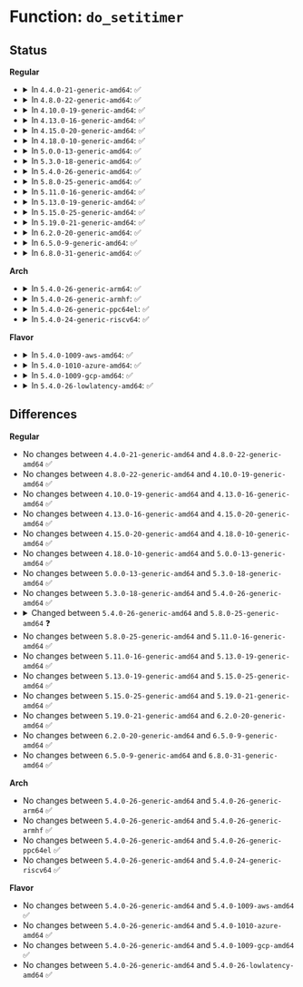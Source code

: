 # Function: <code>do_setitimer</code>

## Status
<b>Regular</b>
<ul>
<li>
<details>
<summary>In <code>4.4.0-21-generic-amd64</code>: ✅</summary>

```c
int do_setitimer(int which, struct itimerval * value, struct itimerval * ovalue)
```

```json
{
  "name": "do_setitimer",
  "collision_type": "Unique Global",
  "inline_type": "No",
  "funcs": [
    {
      "addr": 18446744071579829680,
      "name": "do_setitimer",
      "external": true,
      "loc": "kernel/time/itimer.c:190",
      "file": "kernel/time/itimer.c",
      "inline": "seen, unknown",
      "caller_inline": [],
      "caller_func": [
        "kernel/time/itimer.c:alarm_setitimer",
        "kernel/time/itimer.c:SyS_setitimer",
        "kernel/time/itimer.c:SyS_setitimer",
        "kernel/compat.c:compat_SyS_setitimer",
        "kernel/compat.c:compat_SyS_setitimer",
        "security/selinux/hooks.c:selinux_bprm_committed_creds"
      ]
    }
  ],
  "symbols": [
    {
      "addr": 18446744071579829680,
      "name": "do_setitimer",
      "section": ".text",
      "bind": "STB_GLOBAL",
      "size": 558
    }
  ]
}
```
</details>
</li>
<li>
<details>
<summary>In <code>4.8.0-22-generic-amd64</code>: ✅</summary>

```c
int do_setitimer(int which, struct itimerval * value, struct itimerval * ovalue)
```

```json
{
  "name": "do_setitimer",
  "collision_type": "Unique Global",
  "inline_type": "No",
  "funcs": [
    {
      "addr": 18446744071579858400,
      "name": "do_setitimer",
      "external": true,
      "loc": "kernel/time/itimer.c:190",
      "file": "kernel/time/itimer.c",
      "inline": "seen, unknown",
      "caller_inline": [],
      "caller_func": [
        "kernel/time/itimer.c:SyS_setitimer",
        "kernel/time/itimer.c:SyS_setitimer",
        "kernel/time/itimer.c:alarm_setitimer",
        "kernel/compat.c:compat_SyS_setitimer",
        "kernel/compat.c:compat_SyS_setitimer",
        "security/selinux/hooks.c:selinux_bprm_committed_creds"
      ]
    }
  ],
  "symbols": [
    {
      "addr": 18446744071579858400,
      "name": "do_setitimer",
      "section": ".text",
      "bind": "STB_GLOBAL",
      "size": 551
    }
  ]
}
```
</details>
</li>
<li>
<details>
<summary>In <code>4.10.0-19-generic-amd64</code>: ✅</summary>

```c
int do_setitimer(int which, struct itimerval * value, struct itimerval * ovalue)
```

```json
{
  "name": "do_setitimer",
  "collision_type": "Unique Global",
  "inline_type": "No",
  "funcs": [
    {
      "addr": 18446744071579933856,
      "name": "do_setitimer",
      "external": true,
      "loc": "kernel/time/itimer.c:190",
      "file": "kernel/time/itimer.c",
      "inline": "seen, unknown",
      "caller_inline": [],
      "caller_func": [
        "kernel/time/itimer.c:SyS_setitimer",
        "kernel/time/itimer.c:SyS_setitimer",
        "kernel/time/itimer.c:SyS_alarm",
        "kernel/compat.c:compat_SyS_setitimer",
        "kernel/compat.c:compat_SyS_setitimer",
        "security/selinux/hooks.c:selinux_bprm_committed_creds"
      ]
    }
  ],
  "symbols": [
    {
      "addr": 18446744071579933856,
      "name": "do_setitimer",
      "section": ".text",
      "bind": "STB_GLOBAL",
      "size": 551
    }
  ]
}
```
</details>
</li>
<li>
<details>
<summary>In <code>4.13.0-16-generic-amd64</code>: ✅</summary>

```c
int do_setitimer(int which, struct itimerval * value, struct itimerval * ovalue)
```

```json
{
  "name": "do_setitimer",
  "collision_type": "Unique Global",
  "inline_type": "No",
  "funcs": [
    {
      "addr": 18446744071579941664,
      "name": "do_setitimer",
      "external": true,
      "loc": "kernel/time/itimer.c:190",
      "file": "kernel/time/itimer.c",
      "inline": "seen, unknown",
      "caller_inline": [],
      "caller_func": [
        "kernel/time/itimer.c:compat_SyS_setitimer",
        "kernel/time/itimer.c:compat_SyS_setitimer",
        "kernel/time/itimer.c:SyS_setitimer",
        "kernel/time/itimer.c:SyS_setitimer",
        "kernel/time/itimer.c:SyS_alarm",
        "security/selinux/hooks.c:selinux_bprm_committed_creds",
        "security/selinux/hooks.c:selinux_bprm_committed_creds",
        "security/selinux/hooks.c:selinux_bprm_committed_creds"
      ]
    }
  ],
  "symbols": [
    {
      "addr": 18446744071579941664,
      "name": "do_setitimer",
      "section": ".text",
      "bind": "STB_GLOBAL",
      "size": 567
    }
  ]
}
```
</details>
</li>
<li>
<details>
<summary>In <code>4.15.0-20-generic-amd64</code>: ✅</summary>

```c
int do_setitimer(int which, struct itimerval * value, struct itimerval * ovalue)
```

```json
{
  "name": "do_setitimer",
  "collision_type": "Unique Global",
  "inline_type": "No",
  "funcs": [
    {
      "addr": 18446744071579987312,
      "name": "do_setitimer",
      "external": true,
      "loc": "kernel/time/itimer.c:191",
      "file": "kernel/time/itimer.c",
      "inline": "seen, unknown",
      "caller_inline": [],
      "caller_func": [
        "kernel/time/itimer.c:compat_SyS_setitimer",
        "kernel/time/itimer.c:compat_SyS_setitimer",
        "kernel/time/itimer.c:SyS_setitimer",
        "kernel/time/itimer.c:SyS_setitimer",
        "kernel/time/itimer.c:SyS_alarm",
        "security/selinux/hooks.c:selinux_bprm_committed_creds",
        "security/selinux/hooks.c:selinux_bprm_committed_creds",
        "security/selinux/hooks.c:selinux_bprm_committed_creds"
      ]
    }
  ],
  "symbols": [
    {
      "addr": 18446744071579987312,
      "name": "do_setitimer",
      "section": ".text",
      "bind": "STB_GLOBAL",
      "size": 570
    }
  ]
}
```
</details>
</li>
<li>
<details>
<summary>In <code>4.18.0-10-generic-amd64</code>: ✅</summary>

```c
int do_setitimer(int which, struct itimerval * value, struct itimerval * ovalue)
```

```json
{
  "name": "do_setitimer",
  "collision_type": "Unique Global",
  "inline_type": "No",
  "funcs": [
    {
      "addr": 18446744071580038864,
      "name": "do_setitimer",
      "external": true,
      "loc": "kernel/time/itimer.c:191",
      "file": "kernel/time/itimer.c",
      "inline": "seen, unknown",
      "caller_inline": [],
      "caller_func": [
        "kernel/time/itimer.c:__x32_compat_sys_setitimer",
        "kernel/time/itimer.c:__x32_compat_sys_setitimer",
        "kernel/time/itimer.c:__ia32_compat_sys_setitimer",
        "kernel/time/itimer.c:__ia32_compat_sys_setitimer",
        "kernel/time/itimer.c:__ia32_sys_setitimer",
        "kernel/time/itimer.c:__ia32_sys_setitimer",
        "kernel/time/itimer.c:__x64_sys_setitimer",
        "kernel/time/itimer.c:__x64_sys_setitimer",
        "kernel/time/itimer.c:alarm_setitimer",
        "security/selinux/hooks.c:selinux_bprm_committed_creds",
        "security/selinux/hooks.c:selinux_bprm_committed_creds",
        "security/selinux/hooks.c:selinux_bprm_committed_creds"
      ]
    }
  ],
  "symbols": [
    {
      "addr": 18446744071580038864,
      "name": "do_setitimer",
      "section": ".text",
      "bind": "STB_GLOBAL",
      "size": 578
    }
  ]
}
```
</details>
</li>
<li>
<details>
<summary>In <code>5.0.0-13-generic-amd64</code>: ✅</summary>

```c
int do_setitimer(int which, struct itimerval * value, struct itimerval * ovalue)
```

```json
{
  "name": "do_setitimer",
  "collision_type": "Unique Global",
  "inline_type": "No",
  "funcs": [
    {
      "addr": 18446744071580085664,
      "name": "do_setitimer",
      "external": true,
      "loc": "kernel/time/itimer.c:190",
      "file": "kernel/time/itimer.c",
      "inline": "seen, unknown",
      "caller_inline": [],
      "caller_func": [
        "kernel/time/itimer.c:__x32_compat_sys_setitimer",
        "kernel/time/itimer.c:__x32_compat_sys_setitimer",
        "kernel/time/itimer.c:__ia32_compat_sys_setitimer",
        "kernel/time/itimer.c:__ia32_compat_sys_setitimer",
        "kernel/time/itimer.c:__ia32_sys_setitimer",
        "kernel/time/itimer.c:__ia32_sys_setitimer",
        "kernel/time/itimer.c:__x64_sys_setitimer",
        "kernel/time/itimer.c:__x64_sys_setitimer",
        "kernel/time/itimer.c:alarm_setitimer",
        "security/selinux/hooks.c:selinux_bprm_committed_creds",
        "security/selinux/hooks.c:selinux_bprm_committed_creds",
        "security/selinux/hooks.c:selinux_bprm_committed_creds"
      ]
    }
  ],
  "symbols": [
    {
      "addr": 18446744071580085664,
      "name": "do_setitimer",
      "section": ".text",
      "bind": "STB_GLOBAL",
      "size": 578
    }
  ]
}
```
</details>
</li>
<li>
<details>
<summary>In <code>5.3.0-18-generic-amd64</code>: ✅</summary>

```c
int do_setitimer(int which, struct itimerval * value, struct itimerval * ovalue)
```

```json
{
  "name": "do_setitimer",
  "collision_type": "Unique Global",
  "inline_type": "No",
  "funcs": [
    {
      "addr": 18446744071580129328,
      "name": "do_setitimer",
      "external": true,
      "loc": "kernel/time/itimer.c:190",
      "file": "kernel/time/itimer.c",
      "inline": "seen, unknown",
      "caller_inline": [],
      "caller_func": [
        "kernel/time/itimer.c:__x32_compat_sys_setitimer",
        "kernel/time/itimer.c:__x32_compat_sys_setitimer",
        "kernel/time/itimer.c:__ia32_compat_sys_setitimer",
        "kernel/time/itimer.c:__ia32_compat_sys_setitimer",
        "kernel/time/itimer.c:__ia32_sys_setitimer",
        "kernel/time/itimer.c:__ia32_sys_setitimer",
        "kernel/time/itimer.c:__x64_sys_setitimer",
        "kernel/time/itimer.c:__x64_sys_setitimer",
        "kernel/time/itimer.c:alarm_setitimer",
        "security/selinux/hooks.c:selinux_bprm_committed_creds",
        "security/selinux/hooks.c:selinux_bprm_committed_creds",
        "security/selinux/hooks.c:selinux_bprm_committed_creds"
      ]
    }
  ],
  "symbols": [
    {
      "addr": 18446744071580129328,
      "name": "do_setitimer",
      "section": ".text",
      "bind": "STB_GLOBAL",
      "size": 552
    }
  ]
}
```
</details>
</li>
<li>
<details>
<summary>In <code>5.4.0-26-generic-amd64</code>: ✅</summary>

```c
int do_setitimer(int which, struct itimerval * value, struct itimerval * ovalue)
```

```json
{
  "name": "do_setitimer",
  "collision_type": "Unique Global",
  "inline_type": "No",
  "funcs": [
    {
      "addr": 18446744071580177584,
      "name": "do_setitimer",
      "external": true,
      "loc": "kernel/time/itimer.c:185",
      "file": "kernel/time/itimer.c",
      "inline": "seen, unknown",
      "caller_inline": [],
      "caller_func": [
        "kernel/time/itimer.c:__x32_compat_sys_setitimer",
        "kernel/time/itimer.c:__x32_compat_sys_setitimer",
        "kernel/time/itimer.c:__ia32_compat_sys_setitimer",
        "kernel/time/itimer.c:__ia32_compat_sys_setitimer",
        "kernel/time/itimer.c:__ia32_sys_setitimer",
        "kernel/time/itimer.c:__ia32_sys_setitimer",
        "kernel/time/itimer.c:__x64_sys_setitimer",
        "kernel/time/itimer.c:__x64_sys_setitimer",
        "kernel/time/itimer.c:alarm_setitimer",
        "security/selinux/hooks.c:selinux_bprm_committed_creds",
        "security/selinux/hooks.c:selinux_bprm_committed_creds",
        "security/selinux/hooks.c:selinux_bprm_committed_creds"
      ]
    }
  ],
  "symbols": [
    {
      "addr": 18446744071580177584,
      "name": "do_setitimer",
      "section": ".text",
      "bind": "STB_GLOBAL",
      "size": 554
    }
  ]
}
```
</details>
</li>
<li>
<details>
<summary>In <code>5.8.0-25-generic-amd64</code>: ✅</summary>

```c
int do_setitimer(int which, struct itimerspec64 * value, struct itimerspec64 * ovalue)
```

```json
{
  "name": "do_setitimer",
  "collision_type": "Unique Static",
  "inline_type": "No",
  "funcs": [
    {
      "addr": 18446744071580240640,
      "name": "do_setitimer",
      "external": false,
      "loc": "kernel/time/itimer.c:210",
      "file": "kernel/time/itimer.c",
      "inline": "seen, unknown",
      "caller_inline": [],
      "caller_func": [
        "kernel/time/itimer.c:__x32_compat_sys_setitimer",
        "kernel/time/itimer.c:__x32_compat_sys_setitimer",
        "kernel/time/itimer.c:__ia32_compat_sys_setitimer",
        "kernel/time/itimer.c:__ia32_compat_sys_setitimer",
        "kernel/time/itimer.c:__ia32_sys_setitimer",
        "kernel/time/itimer.c:__ia32_sys_setitimer",
        "kernel/time/itimer.c:__x64_sys_setitimer",
        "kernel/time/itimer.c:__x64_sys_setitimer",
        "kernel/time/itimer.c:__ia32_sys_alarm",
        "kernel/time/itimer.c:__x64_sys_alarm",
        "kernel/time/itimer.c:clear_itimer",
        "kernel/time/itimer.c:clear_itimer",
        "kernel/time/itimer.c:clear_itimer"
      ]
    }
  ],
  "symbols": [
    {
      "addr": 18446744071580240640,
      "name": "do_setitimer",
      "section": ".text",
      "bind": "STB_LOCAL",
      "size": 540
    }
  ]
}
```
</details>
</li>
<li>
<details>
<summary>In <code>5.11.0-16-generic-amd64</code>: ✅</summary>

```c
int do_setitimer(int which, struct itimerspec64 * value, struct itimerspec64 * ovalue)
```

```json
{
  "name": "do_setitimer",
  "collision_type": "Unique Static",
  "inline_type": "No",
  "funcs": [
    {
      "addr": 18446744071580224896,
      "name": "do_setitimer",
      "external": false,
      "loc": "kernel/time/itimer.c:206",
      "file": "kernel/time/itimer.c",
      "inline": "seen, unknown",
      "caller_inline": [],
      "caller_func": [
        "kernel/time/itimer.c:__x32_compat_sys_setitimer",
        "kernel/time/itimer.c:__x32_compat_sys_setitimer",
        "kernel/time/itimer.c:__ia32_compat_sys_setitimer",
        "kernel/time/itimer.c:__ia32_compat_sys_setitimer",
        "kernel/time/itimer.c:__ia32_sys_setitimer",
        "kernel/time/itimer.c:__ia32_sys_setitimer",
        "kernel/time/itimer.c:__x64_sys_setitimer",
        "kernel/time/itimer.c:__x64_sys_setitimer",
        "kernel/time/itimer.c:__ia32_sys_alarm",
        "kernel/time/itimer.c:__x64_sys_alarm",
        "kernel/time/itimer.c:clear_itimer",
        "kernel/time/itimer.c:clear_itimer",
        "kernel/time/itimer.c:clear_itimer"
      ]
    }
  ],
  "symbols": [
    {
      "addr": 18446744071580224896,
      "name": "do_setitimer",
      "section": ".text",
      "bind": "STB_LOCAL",
      "size": 522
    }
  ]
}
```
</details>
</li>
<li>
<details>
<summary>In <code>5.13.0-19-generic-amd64</code>: ✅</summary>

```c
int do_setitimer(int which, struct itimerspec64 * value, struct itimerspec64 * ovalue)
```

```json
{
  "name": "do_setitimer",
  "collision_type": "Unique Static",
  "inline_type": "No",
  "funcs": [
    {
      "addr": 18446744071580230064,
      "name": "do_setitimer",
      "external": false,
      "loc": "kernel/time/itimer.c:206",
      "file": "kernel/time/itimer.c",
      "inline": "seen, unknown",
      "caller_inline": [],
      "caller_func": [
        "kernel/time/itimer.c:__x32_compat_sys_setitimer",
        "kernel/time/itimer.c:__x32_compat_sys_setitimer",
        "kernel/time/itimer.c:__ia32_compat_sys_setitimer",
        "kernel/time/itimer.c:__ia32_compat_sys_setitimer",
        "kernel/time/itimer.c:__ia32_sys_setitimer",
        "kernel/time/itimer.c:__ia32_sys_setitimer",
        "kernel/time/itimer.c:__x64_sys_setitimer",
        "kernel/time/itimer.c:__x64_sys_setitimer",
        "kernel/time/itimer.c:__ia32_sys_alarm",
        "kernel/time/itimer.c:__x64_sys_alarm",
        "kernel/time/itimer.c:clear_itimer",
        "kernel/time/itimer.c:clear_itimer",
        "kernel/time/itimer.c:clear_itimer"
      ]
    }
  ],
  "symbols": [
    {
      "addr": 18446744071580230064,
      "name": "do_setitimer",
      "section": ".text",
      "bind": "STB_LOCAL",
      "size": 522
    }
  ]
}
```
</details>
</li>
<li>
<details>
<summary>In <code>5.15.0-25-generic-amd64</code>: ✅</summary>

```c
int do_setitimer(int which, struct itimerspec64 * value, struct itimerspec64 * ovalue)
```

```json
{
  "name": "do_setitimer",
  "collision_type": "Unique Static",
  "inline_type": "No",
  "funcs": [
    {
      "addr": 18446744071580379008,
      "name": "do_setitimer",
      "external": false,
      "loc": "kernel/time/itimer.c:206",
      "file": "kernel/time/itimer.c",
      "inline": "seen, unknown",
      "caller_inline": [],
      "caller_func": [
        "kernel/time/itimer.c:__x64_compat_sys_setitimer",
        "kernel/time/itimer.c:__x64_compat_sys_setitimer",
        "kernel/time/itimer.c:__ia32_compat_sys_setitimer",
        "kernel/time/itimer.c:__ia32_compat_sys_setitimer",
        "kernel/time/itimer.c:__ia32_sys_setitimer",
        "kernel/time/itimer.c:__ia32_sys_setitimer",
        "kernel/time/itimer.c:__x64_sys_setitimer",
        "kernel/time/itimer.c:__x64_sys_setitimer",
        "kernel/time/itimer.c:__ia32_sys_alarm",
        "kernel/time/itimer.c:__x64_sys_alarm",
        "kernel/time/itimer.c:clear_itimer",
        "kernel/time/itimer.c:clear_itimer",
        "kernel/time/itimer.c:clear_itimer"
      ]
    }
  ],
  "symbols": [
    {
      "addr": 18446744071580379008,
      "name": "do_setitimer",
      "section": ".text",
      "bind": "STB_LOCAL",
      "size": 519
    }
  ]
}
```
</details>
</li>
<li>
<details>
<summary>In <code>5.19.0-21-generic-amd64</code>: ✅</summary>

```c
int do_setitimer(int which, struct itimerspec64 * value, struct itimerspec64 * ovalue)
```

```json
{
  "name": "do_setitimer",
  "collision_type": "Unique Static",
  "inline_type": "No",
  "funcs": [
    {
      "addr": 18446744071580597232,
      "name": "do_setitimer",
      "external": false,
      "loc": "kernel/time/itimer.c:206",
      "file": "kernel/time/itimer.c",
      "inline": "seen, unknown",
      "caller_inline": [],
      "caller_func": [
        "kernel/time/itimer.c:__ia32_compat_sys_setitimer",
        "kernel/time/itimer.c:__ia32_compat_sys_setitimer",
        "kernel/time/itimer.c:__ia32_sys_setitimer",
        "kernel/time/itimer.c:__ia32_sys_setitimer",
        "kernel/time/itimer.c:__x64_sys_setitimer",
        "kernel/time/itimer.c:__x64_sys_setitimer",
        "kernel/time/itimer.c:__ia32_sys_alarm",
        "kernel/time/itimer.c:__x64_sys_alarm",
        "kernel/time/itimer.c:clear_itimer",
        "kernel/time/itimer.c:clear_itimer",
        "kernel/time/itimer.c:clear_itimer"
      ]
    }
  ],
  "symbols": [
    {
      "addr": 18446744071580597232,
      "name": "do_setitimer",
      "section": ".text",
      "bind": "STB_LOCAL",
      "size": 548
    }
  ]
}
```
</details>
</li>
<li>
<details>
<summary>In <code>6.2.0-20-generic-amd64</code>: ✅</summary>

```c
int do_setitimer(int which, struct itimerspec64 * value, struct itimerspec64 * ovalue)
```

```json
{
  "name": "do_setitimer",
  "collision_type": "Unique Static",
  "inline_type": "No",
  "funcs": [
    {
      "addr": 18446744071580860048,
      "name": "do_setitimer",
      "external": false,
      "loc": "kernel/time/itimer.c:206",
      "file": "kernel/time/itimer.c",
      "inline": "seen, unknown",
      "caller_inline": [],
      "caller_func": [
        "kernel/time/itimer.c:__ia32_compat_sys_setitimer",
        "kernel/time/itimer.c:__ia32_compat_sys_setitimer",
        "kernel/time/itimer.c:__ia32_sys_setitimer",
        "kernel/time/itimer.c:__ia32_sys_setitimer",
        "kernel/time/itimer.c:__x64_sys_setitimer",
        "kernel/time/itimer.c:__x64_sys_setitimer",
        "kernel/time/itimer.c:__ia32_sys_alarm",
        "kernel/time/itimer.c:__x64_sys_alarm",
        "kernel/time/itimer.c:clear_itimer",
        "kernel/time/itimer.c:clear_itimer",
        "kernel/time/itimer.c:clear_itimer"
      ]
    }
  ],
  "symbols": [
    {
      "addr": 18446744071580860048,
      "name": "do_setitimer",
      "section": ".text",
      "bind": "STB_LOCAL",
      "size": 548
    }
  ]
}
```
</details>
</li>
<li>
<details>
<summary>In <code>6.5.0-9-generic-amd64</code>: ✅</summary>

```c
int do_setitimer(int which, struct itimerspec64 * value, struct itimerspec64 * ovalue)
```

```json
{
  "name": "do_setitimer",
  "collision_type": "Unique Static",
  "inline_type": "No",
  "funcs": [
    {
      "addr": 18446744071580943808,
      "name": "do_setitimer",
      "external": false,
      "loc": "kernel/time/itimer.c:206",
      "file": "kernel/time/itimer.c",
      "inline": "seen, unknown",
      "caller_inline": [],
      "caller_func": [
        "kernel/time/itimer.c:__ia32_compat_sys_setitimer",
        "kernel/time/itimer.c:__ia32_compat_sys_setitimer",
        "kernel/time/itimer.c:__ia32_sys_setitimer",
        "kernel/time/itimer.c:__ia32_sys_setitimer",
        "kernel/time/itimer.c:__x64_sys_setitimer",
        "kernel/time/itimer.c:__x64_sys_setitimer",
        "kernel/time/itimer.c:__ia32_sys_alarm",
        "kernel/time/itimer.c:__x64_sys_alarm",
        "kernel/time/itimer.c:clear_itimer",
        "kernel/time/itimer.c:clear_itimer",
        "kernel/time/itimer.c:clear_itimer"
      ]
    }
  ],
  "symbols": [
    {
      "addr": 18446744071580943808,
      "name": "do_setitimer",
      "section": ".text",
      "bind": "STB_LOCAL",
      "size": 551
    }
  ]
}
```
</details>
</li>
<li>
<details>
<summary>In <code>6.8.0-31-generic-amd64</code>: ✅</summary>

```c
int do_setitimer(int which, struct itimerspec64 * value, struct itimerspec64 * ovalue)
```

```json
{
  "name": "do_setitimer",
  "collision_type": "Unique Static",
  "inline_type": "No",
  "funcs": [
    {
      "addr": 18446744071581035104,
      "name": "do_setitimer",
      "external": false,
      "loc": "kernel/time/itimer.c:206",
      "file": "kernel/time/itimer.c",
      "inline": "seen, unknown",
      "caller_inline": [],
      "caller_func": [
        "kernel/time/itimer.c:__ia32_compat_sys_setitimer",
        "kernel/time/itimer.c:__ia32_compat_sys_setitimer",
        "kernel/time/itimer.c:__ia32_sys_setitimer",
        "kernel/time/itimer.c:__ia32_sys_setitimer",
        "kernel/time/itimer.c:__x64_sys_setitimer",
        "kernel/time/itimer.c:__x64_sys_setitimer",
        "kernel/time/itimer.c:__ia32_sys_alarm",
        "kernel/time/itimer.c:__x64_sys_alarm",
        "kernel/time/itimer.c:clear_itimer",
        "kernel/time/itimer.c:clear_itimer",
        "kernel/time/itimer.c:clear_itimer"
      ]
    }
  ],
  "symbols": [
    {
      "addr": 18446744071581035104,
      "name": "do_setitimer",
      "section": ".text",
      "bind": "STB_LOCAL",
      "size": 551
    }
  ]
}
```
</details>
</li>
</ul>
<b>Arch</b>
<ul>
<li>
<details>
<summary>In <code>5.4.0-26-generic-arm64</code>: ✅</summary>

```c
int do_setitimer(int which, struct itimerval * value, struct itimerval * ovalue)
```

```json
{
  "name": "do_setitimer",
  "collision_type": "Unique Global",
  "inline_type": "No",
  "funcs": [
    {
      "addr": 18446603336491400496,
      "name": "do_setitimer",
      "external": true,
      "loc": "kernel/time/itimer.c:185",
      "file": "kernel/time/itimer.c",
      "inline": "seen, unknown",
      "caller_inline": [],
      "caller_func": [
        "kernel/time/itimer.c:__arm64_compat_sys_setitimer",
        "kernel/time/itimer.c:__arm64_compat_sys_setitimer",
        "kernel/time/itimer.c:__arm64_sys_setitimer",
        "kernel/time/itimer.c:__arm64_sys_setitimer",
        "security/selinux/hooks.c:selinux_bprm_committed_creds",
        "security/selinux/hooks.c:selinux_bprm_committed_creds",
        "security/selinux/hooks.c:selinux_bprm_committed_creds"
      ]
    }
  ],
  "symbols": [
    {
      "addr": 18446603336491400496,
      "name": "do_setitimer",
      "section": ".text",
      "bind": "STB_GLOBAL",
      "size": 736
    }
  ]
}
```
</details>
</li>
<li>
<details>
<summary>In <code>5.4.0-26-generic-armhf</code>: ✅</summary>

```c
int do_setitimer(int which, struct itimerval * value, struct itimerval * ovalue)
```

```json
{
  "name": "do_setitimer",
  "collision_type": "Unique Global",
  "inline_type": "No",
  "funcs": [
    {
      "addr": 3225397812,
      "name": "do_setitimer",
      "external": true,
      "loc": "kernel/time/itimer.c:185",
      "file": "kernel/time/itimer.c",
      "inline": "seen, unknown",
      "caller_inline": [],
      "caller_func": [
        "kernel/time/itimer.c:__se_sys_setitimer",
        "kernel/time/itimer.c:__se_sys_setitimer",
        "security/selinux/hooks.c:selinux_bprm_committed_creds",
        "security/selinux/hooks.c:selinux_bprm_committed_creds",
        "security/selinux/hooks.c:selinux_bprm_committed_creds"
      ]
    }
  ],
  "symbols": [
    {
      "addr": 3225397812,
      "name": "do_setitimer",
      "section": ".text",
      "bind": "STB_GLOBAL",
      "size": 700
    }
  ]
}
```
</details>
</li>
<li>
<details>
<summary>In <code>5.4.0-26-generic-ppc64el</code>: ✅</summary>

```c
int do_setitimer(int which, struct itimerval * value, struct itimerval * ovalue)
```

```json
{
  "name": "do_setitimer",
  "collision_type": "Unique Global",
  "inline_type": "No",
  "funcs": [
    {
      "addr": 13835058055284344448,
      "name": "do_setitimer",
      "external": true,
      "loc": "kernel/time/itimer.c:185",
      "file": "kernel/time/itimer.c",
      "inline": "seen, unknown",
      "caller_inline": [],
      "caller_func": [
        "kernel/time/itimer.c:__se_compat_sys_setitimer",
        "kernel/time/itimer.c:__se_compat_sys_setitimer",
        "kernel/time/itimer.c:__se_sys_setitimer",
        "kernel/time/itimer.c:__se_sys_setitimer",
        "kernel/time/itimer.c:__se_sys_alarm",
        "security/selinux/hooks.c:selinux_bprm_committed_creds",
        "security/selinux/hooks.c:selinux_bprm_committed_creds",
        "security/selinux/hooks.c:selinux_bprm_committed_creds"
      ]
    }
  ],
  "symbols": [
    {
      "addr": 13835058055284344448,
      "name": "do_setitimer",
      "section": ".text",
      "bind": "STB_GLOBAL",
      "size": 944
    }
  ]
}
```
</details>
</li>
<li>
<details>
<summary>In <code>5.4.0-24-generic-riscv64</code>: ✅</summary>

```c
int do_setitimer(int which, struct itimerval * value, struct itimerval * ovalue)
```

```json
{
  "name": "do_setitimer",
  "collision_type": "Unique Global",
  "inline_type": "No",
  "funcs": [
    {
      "addr": 18446743936271880292,
      "name": "do_setitimer",
      "external": true,
      "loc": "kernel/time/itimer.c:185",
      "file": "kernel/time/itimer.c",
      "inline": "seen, unknown",
      "caller_inline": [],
      "caller_func": [
        "kernel/time/itimer.c:__se_sys_setitimer",
        "kernel/time/itimer.c:__se_sys_setitimer",
        "security/selinux/hooks.c:selinux_bprm_committed_creds",
        "security/selinux/hooks.c:selinux_bprm_committed_creds",
        "security/selinux/hooks.c:selinux_bprm_committed_creds"
      ]
    }
  ],
  "symbols": [
    {
      "addr": 18446743936271880292,
      "name": "do_setitimer",
      "section": ".text",
      "bind": "STB_GLOBAL",
      "size": 582
    }
  ]
}
```
</details>
</li>
</ul>
<b>Flavor</b>
<ul>
<li>
<details>
<summary>In <code>5.4.0-1009-aws-amd64</code>: ✅</summary>

```c
int do_setitimer(int which, struct itimerval * value, struct itimerval * ovalue)
```

```json
{
  "name": "do_setitimer",
  "collision_type": "Unique Global",
  "inline_type": "No",
  "funcs": [
    {
      "addr": 18446744071580146784,
      "name": "do_setitimer",
      "external": true,
      "loc": "kernel/time/itimer.c:185",
      "file": "kernel/time/itimer.c",
      "inline": "seen, unknown",
      "caller_inline": [],
      "caller_func": [
        "kernel/time/itimer.c:__x32_compat_sys_setitimer",
        "kernel/time/itimer.c:__x32_compat_sys_setitimer",
        "kernel/time/itimer.c:__ia32_compat_sys_setitimer",
        "kernel/time/itimer.c:__ia32_compat_sys_setitimer",
        "kernel/time/itimer.c:__ia32_sys_setitimer",
        "kernel/time/itimer.c:__ia32_sys_setitimer",
        "kernel/time/itimer.c:__x64_sys_setitimer",
        "kernel/time/itimer.c:__x64_sys_setitimer",
        "kernel/time/itimer.c:alarm_setitimer",
        "security/selinux/hooks.c:selinux_bprm_committed_creds",
        "security/selinux/hooks.c:selinux_bprm_committed_creds",
        "security/selinux/hooks.c:selinux_bprm_committed_creds"
      ]
    }
  ],
  "symbols": [
    {
      "addr": 18446744071580146784,
      "name": "do_setitimer",
      "section": ".text",
      "bind": "STB_GLOBAL",
      "size": 554
    }
  ]
}
```
</details>
</li>
<li>
<details>
<summary>In <code>5.4.0-1010-azure-amd64</code>: ✅</summary>

```c
int do_setitimer(int which, struct itimerval * value, struct itimerval * ovalue)
```

```json
{
  "name": "do_setitimer",
  "collision_type": "Unique Global",
  "inline_type": "No",
  "funcs": [
    {
      "addr": 18446744071580092304,
      "name": "do_setitimer",
      "external": true,
      "loc": "kernel/time/itimer.c:185",
      "file": "kernel/time/itimer.c",
      "inline": "seen, unknown",
      "caller_inline": [],
      "caller_func": [
        "kernel/time/itimer.c:__x32_compat_sys_setitimer",
        "kernel/time/itimer.c:__x32_compat_sys_setitimer",
        "kernel/time/itimer.c:__ia32_compat_sys_setitimer",
        "kernel/time/itimer.c:__ia32_compat_sys_setitimer",
        "kernel/time/itimer.c:__ia32_sys_setitimer",
        "kernel/time/itimer.c:__ia32_sys_setitimer",
        "kernel/time/itimer.c:__x64_sys_setitimer",
        "kernel/time/itimer.c:__x64_sys_setitimer",
        "kernel/time/itimer.c:alarm_setitimer",
        "security/selinux/hooks.c:selinux_bprm_committed_creds",
        "security/selinux/hooks.c:selinux_bprm_committed_creds",
        "security/selinux/hooks.c:selinux_bprm_committed_creds"
      ]
    }
  ],
  "symbols": [
    {
      "addr": 18446744071580092304,
      "name": "do_setitimer",
      "section": ".text",
      "bind": "STB_GLOBAL",
      "size": 542
    }
  ]
}
```
</details>
</li>
<li>
<details>
<summary>In <code>5.4.0-1009-gcp-amd64</code>: ✅</summary>

```c
int do_setitimer(int which, struct itimerval * value, struct itimerval * ovalue)
```

```json
{
  "name": "do_setitimer",
  "collision_type": "Unique Global",
  "inline_type": "No",
  "funcs": [
    {
      "addr": 18446744071580137856,
      "name": "do_setitimer",
      "external": true,
      "loc": "kernel/time/itimer.c:185",
      "file": "kernel/time/itimer.c",
      "inline": "seen, unknown",
      "caller_inline": [],
      "caller_func": [
        "kernel/time/itimer.c:__x32_compat_sys_setitimer",
        "kernel/time/itimer.c:__x32_compat_sys_setitimer",
        "kernel/time/itimer.c:__ia32_compat_sys_setitimer",
        "kernel/time/itimer.c:__ia32_compat_sys_setitimer",
        "kernel/time/itimer.c:__ia32_sys_setitimer",
        "kernel/time/itimer.c:__ia32_sys_setitimer",
        "kernel/time/itimer.c:__x64_sys_setitimer",
        "kernel/time/itimer.c:__x64_sys_setitimer",
        "kernel/time/itimer.c:alarm_setitimer",
        "security/selinux/hooks.c:selinux_bprm_committed_creds",
        "security/selinux/hooks.c:selinux_bprm_committed_creds",
        "security/selinux/hooks.c:selinux_bprm_committed_creds"
      ]
    }
  ],
  "symbols": [
    {
      "addr": 18446744071580137856,
      "name": "do_setitimer",
      "section": ".text",
      "bind": "STB_GLOBAL",
      "size": 554
    }
  ]
}
```
</details>
</li>
<li>
<details>
<summary>In <code>5.4.0-26-lowlatency-amd64</code>: ✅</summary>

```c
int do_setitimer(int which, struct itimerval * value, struct itimerval * ovalue)
```

```json
{
  "name": "do_setitimer",
  "collision_type": "Unique Global",
  "inline_type": "No",
  "funcs": [
    {
      "addr": 18446744071580189776,
      "name": "do_setitimer",
      "external": true,
      "loc": "kernel/time/itimer.c:185",
      "file": "kernel/time/itimer.c",
      "inline": "seen, unknown",
      "caller_inline": [],
      "caller_func": [
        "kernel/time/itimer.c:__x32_compat_sys_setitimer",
        "kernel/time/itimer.c:__x32_compat_sys_setitimer",
        "kernel/time/itimer.c:__ia32_compat_sys_setitimer",
        "kernel/time/itimer.c:__ia32_compat_sys_setitimer",
        "kernel/time/itimer.c:__ia32_sys_setitimer",
        "kernel/time/itimer.c:__ia32_sys_setitimer",
        "kernel/time/itimer.c:__x64_sys_setitimer",
        "kernel/time/itimer.c:__x64_sys_setitimer",
        "kernel/time/itimer.c:alarm_setitimer",
        "security/selinux/hooks.c:selinux_bprm_committed_creds",
        "security/selinux/hooks.c:selinux_bprm_committed_creds",
        "security/selinux/hooks.c:selinux_bprm_committed_creds"
      ]
    }
  ],
  "symbols": [
    {
      "addr": 18446744071580189776,
      "name": "do_setitimer",
      "section": ".text",
      "bind": "STB_GLOBAL",
      "size": 561
    }
  ]
}
```
</details>
</li>
</ul>

## Differences
<b>Regular</b>
<ul>
<li>
No changes between <code>4.4.0-21-generic-amd64</code> and <code>4.8.0-22-generic-amd64</code> ✅
</li>
<li>
No changes between <code>4.8.0-22-generic-amd64</code> and <code>4.10.0-19-generic-amd64</code> ✅
</li>
<li>
No changes between <code>4.10.0-19-generic-amd64</code> and <code>4.13.0-16-generic-amd64</code> ✅
</li>
<li>
No changes between <code>4.13.0-16-generic-amd64</code> and <code>4.15.0-20-generic-amd64</code> ✅
</li>
<li>
No changes between <code>4.15.0-20-generic-amd64</code> and <code>4.18.0-10-generic-amd64</code> ✅
</li>
<li>
No changes between <code>4.18.0-10-generic-amd64</code> and <code>5.0.0-13-generic-amd64</code> ✅
</li>
<li>
No changes between <code>5.0.0-13-generic-amd64</code> and <code>5.3.0-18-generic-amd64</code> ✅
</li>
<li>
No changes between <code>5.3.0-18-generic-amd64</code> and <code>5.4.0-26-generic-amd64</code> ✅
</li>
<li>
<details>
<summary>Changed between <code>5.4.0-26-generic-amd64</code> and <code>5.8.0-25-generic-amd64</code> ❓</summary>
<ul>
<li>
<b>Param type changed. </b>
<code>struct itimerval * value</code> ➡️ <code>struct itimerspec64 * value</code>
</li>
<li>
<b>Param type changed. </b>
<code>struct itimerval * ovalue</code> ➡️ <code>struct itimerspec64 * ovalue</code>
</li>
</ul>
</details>
</li>
<li>
No changes between <code>5.8.0-25-generic-amd64</code> and <code>5.11.0-16-generic-amd64</code> ✅
</li>
<li>
No changes between <code>5.11.0-16-generic-amd64</code> and <code>5.13.0-19-generic-amd64</code> ✅
</li>
<li>
No changes between <code>5.13.0-19-generic-amd64</code> and <code>5.15.0-25-generic-amd64</code> ✅
</li>
<li>
No changes between <code>5.15.0-25-generic-amd64</code> and <code>5.19.0-21-generic-amd64</code> ✅
</li>
<li>
No changes between <code>5.19.0-21-generic-amd64</code> and <code>6.2.0-20-generic-amd64</code> ✅
</li>
<li>
No changes between <code>6.2.0-20-generic-amd64</code> and <code>6.5.0-9-generic-amd64</code> ✅
</li>
<li>
No changes between <code>6.5.0-9-generic-amd64</code> and <code>6.8.0-31-generic-amd64</code> ✅
</li>
</ul>
<b>Arch</b>
<ul>
<li>
No changes between <code>5.4.0-26-generic-amd64</code> and <code>5.4.0-26-generic-arm64</code> ✅
</li>
<li>
No changes between <code>5.4.0-26-generic-amd64</code> and <code>5.4.0-26-generic-armhf</code> ✅
</li>
<li>
No changes between <code>5.4.0-26-generic-amd64</code> and <code>5.4.0-26-generic-ppc64el</code> ✅
</li>
<li>
No changes between <code>5.4.0-26-generic-amd64</code> and <code>5.4.0-24-generic-riscv64</code> ✅
</li>
</ul>
<b>Flavor</b>
<ul>
<li>
No changes between <code>5.4.0-26-generic-amd64</code> and <code>5.4.0-1009-aws-amd64</code> ✅
</li>
<li>
No changes between <code>5.4.0-26-generic-amd64</code> and <code>5.4.0-1010-azure-amd64</code> ✅
</li>
<li>
No changes between <code>5.4.0-26-generic-amd64</code> and <code>5.4.0-1009-gcp-amd64</code> ✅
</li>
<li>
No changes between <code>5.4.0-26-generic-amd64</code> and <code>5.4.0-26-lowlatency-amd64</code> ✅
</li>
</ul>
